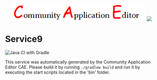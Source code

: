 <p align="center">
  <img src="https://github.com/PhilCAEOrg2/microservice-253/blob/master/img/logo.png" />
  <img src="https://raw.githubusercontent.com/rwth-acis/las2peer/master/img/logo/bitmap/las2peer-logo-128x128.png" />
</p>

Service9
===================
![Java CI with Gradle](https://github.com/PhilCAEOrg2/microservice-253/workflows/Java%20CI%20with%20Gradle/badge.svg?branch=master)

This service was automatically generated by the Community Application Editor CAE. Please build it by running `./gradlew build` and run it by executing the start scripts located in the 'bin' folder.
